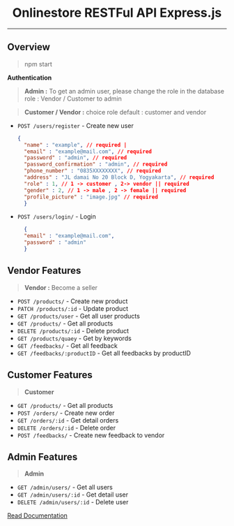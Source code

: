 <div align="center">
<h1>Onlinestore RESTFul API Express.js</h1>
</div>

---

## Overview
> npm start

**Authentication**
> **Admin :** To get an admin user, please change the role in the database role : Vendor / Customer to admin

> **Customer / Vendor :**  choice role default : customer and vendor

- `POST /users/register` - Create new user
  ```json
  {
    "name" : "example", // required | 
    "email" : "example@mail.com", // required
    "password" : "admin", // required
    "password_confirmation" : "admin", // required
    "phone_number" : "0835XXXXXXXX", // required
    "address" : "JL damai No 20 Block D, Yogyakarta", // required
    "role" : 1, // 1 -> customer , 2-> vendor || required
    "gender" : 2, // 1 -> male , 2 -> female || required
    "profile_picture" : "image.jpg" // required
    }
  ```

- `POST /users/login/` - Login 
  ```json
    {
    "email" : "example@mail.com",
    "password" : "admin"
    }
  ```

## Vendor Features
> **Vendor :** Become a seller

- `POST /products/` - Create new product
- `PATCH /products/:id` - Update product
- `GET /products/user` - Get all user products
- `GET /products/` - Get all products
- `DELETE /products/:id` - Delete product
- `GET /products/quaey` - Get by keywords
- `GET /feedbacks/` - Get all feedback
- `GET /feedbacks/:productID` - Get all feedbacks by productID


## Customer Features
> **Customer** 

- `GET /products/` - Get all products
- `POST /orders/` - Create new order
- `GET /orders/:id` - Get detail orders
- `DELETE /orders/:id` - Delete order
- `POST /feedbacks/` - Create new feedback to vendor
 
## Admin Features
> **Admin** 

- `GET /admin/users/` - Get all users
- `GET /admin/users/:id` - Get detail user
- `DELETE /admin/users/:id` - Delete user
  
[Read Documentation](guide/docs.md)
